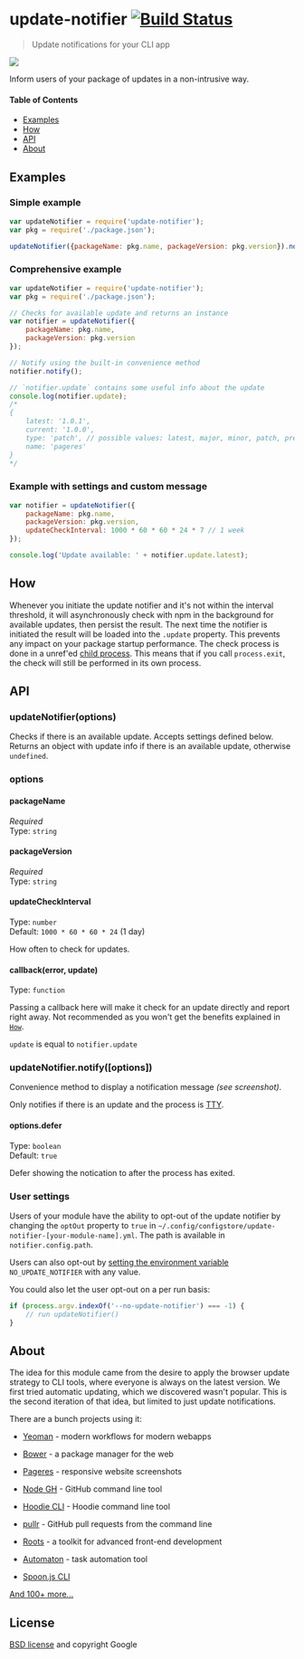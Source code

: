 # update-notifier [![Build Status](https://travis-ci.org/yeoman/update-notifier.svg?branch=master)](https://travis-ci.org/yeoman/update-notifier)

> Update notifications for your CLI app

![](screenshot.png)

Inform users of your package of updates in a non-intrusive way.

#### Table of Contents

- [Examples](#examples)
- [How](#how)
- [API](#api)
- [About](#about)


## Examples

### Simple example

```js
var updateNotifier = require('update-notifier');
var pkg = require('./package.json');

updateNotifier({packageName: pkg.name, packageVersion: pkg.version}).notify();
```

### Comprehensive example

```js
var updateNotifier = require('update-notifier');
var pkg = require('./package.json');

// Checks for available update and returns an instance
var notifier = updateNotifier({
	packageName: pkg.name,
	packageVersion: pkg.version
});

// Notify using the built-in convenience method
notifier.notify();

// `notifier.update` contains some useful info about the update
console.log(notifier.update);
/*
{
	latest: '1.0.1',
	current: '1.0.0',
	type: 'patch', // possible values: latest, major, minor, patch, prerelease, build
	name: 'pageres'
}
*/
```

### Example with settings and custom message

```js
var notifier = updateNotifier({
	packageName: pkg.name,
	packageVersion: pkg.version,
	updateCheckInterval: 1000 * 60 * 60 * 24 * 7 // 1 week
});

console.log('Update available: ' + notifier.update.latest);
```


## How

Whenever you initiate the update notifier and it's not within the interval threshold, it will asynchronously check with npm in the background for available updates, then persist the result. The next time the notifier is initiated the result will be loaded into the `.update` property. This prevents any impact on your package startup performance.
The check process is done in a unref'ed [child process](http://nodejs.org/api/child_process.html#child_process_child_process_spawn_command_args_options). This means that if you call `process.exit`, the check will still be performed in its own process.


## API

### updateNotifier(options)

Checks if there is an available update. Accepts settings defined below. Returns an object with update info if there is an available update, otherwise `undefined`.

### options

#### packageName

*Required*  
Type: `string`

#### packageVersion

*Required*  
Type: `string`

#### updateCheckInterval

Type: `number`  
Default: `1000 * 60 * 60 * 24` (1 day)

How often to check for updates.

#### callback(error, update)

Type: `function`  

Passing a callback here will make it check for an update directly and report right away. Not recommended as you won't get the benefits explained in [`How`](#how).

`update` is equal to `notifier.update`


### updateNotifier.notify([options])

Convenience method to display a notification message *(see screenshot)*.

Only notifies if there is an update and the process is [TTY](http://nodejs.org/api/tty.html).

#### options.defer

Type: `boolean`  
Default: `true`

Defer showing the notication to after the process has exited.


### User settings

Users of your module have the ability to opt-out of the update notifier by changing the `optOut` property to `true` in `~/.config/configstore/update-notifier-[your-module-name].yml`. The path is available in `notifier.config.path`.

Users can also opt-out by [setting the environment variable](https://github.com/sindresorhus/guides/blob/master/set-environment-variables.md) `NO_UPDATE_NOTIFIER` with any value.

You could also let the user opt-out on a per run basis:

```js
if (process.argv.indexOf('--no-update-notifier') === -1) {
	// run updateNotifier()
}
```


## About

The idea for this module came from the desire to apply the browser update strategy to CLI tools, where everyone is always on the latest version. We first tried automatic updating, which we discovered wasn't popular. This is the second iteration of that idea, but limited to just update notifications.

There are a bunch projects using it:

- [Yeoman](http://yeoman.io) - modern workflows for modern webapps

- [Bower](http://bower.io) - a package manager for the web

- [Pageres](https://github.com/sindresorhus/pageres) - responsive website screenshots

- [Node GH](http://nodegh.io) - GitHub command line tool

- [Hoodie CLI](http://hood.ie) - Hoodie command line tool

- [pullr](https://github.com/mojotech/pullr) - GitHub pull requests from the command line

- [Roots](http://roots.cx) - a toolkit for advanced front-end development

- [Automaton](https://github.com/IndigoUnited/automaton) - task automation tool

- [Spoon.js CLI](https://npmjs.org/package/spoonjs)

[And 100+ more...](https://www.npmjs.org/browse/depended/update-notifier)


## License

[BSD license](http://opensource.org/licenses/bsd-license.php) and copyright Google
